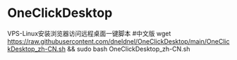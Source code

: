 # OneClickDesktop
VPS-Linux安装浏览器访问远程桌面一键脚本
#中文版
wget https://raw.githubusercontent.com/dneldnel/OneClickDesktop/main/OneClickDesktop_zh-CN.sh && sudo bash OneClickDesktop_zh-CN.sh
